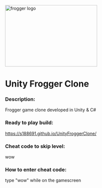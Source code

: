 <img src="https://cdn.vox-cdn.com/thumbor/REMFLDYNwgQEig-hlHWjm1lCMmM=/0x0:1800x1281/1200x800/filters:focal(516x305:804x593)/cdn.vox-cdn.com/uploads/chorus_image/image/68864331/frogger_art.0.jpg" alt="frogger logo" width="300" height="200"/>

# Unity Frogger Clone
### Description:
Frogger game clone developed in Unity &amp; C#

### Ready to play build:
https://s188691.github.io/UnityFroggerClone/

### Cheat code to skip level: 
wow

### How to enter cheat code:
type "wow" while on the gamescreen
